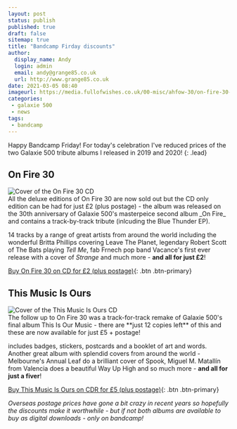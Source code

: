 ```yaml
---
layout: post
status: publish
published: true
draft: false
sitemap: true
title: "Bandcamp Firday discounts"
author:
  display_name: Andy
  login: admin
  email: andy@grange85.co.uk
  url: http://www.grange85.co.uk
date: 2021-03-05 08:40
imageurl: https://media.fullofwishes.co.uk/00-misc/ahfow-30/on-fire-30-cd-cover.jpg
categories:
 - galaxie 500
 - news
tags:
 - bandcamp
---
```


Happy Bandcamp Friday! For today's celebration I've reduced prices of the two Galaxie 500 tribute albums I released in 2019 and 2020!
{: .lead}

## On Fire 30
<div class="p-3 w-25 float-right"><img class="img-fluid" src="https://media.fullofwishes.co.uk/00-misc/ahfow-30/on-fire-30-cd-cover.jpg" alt="Cover of the On Fire 30 CD"></div>
All the deluxe editions of On Fire 30 are now sold out but the CD only edition can be had for just £2 (plus postage) - the album was released on the 30th anniversary of Galaxie 500's masterpeice second album _On Fire_ and contains a track-by-track tribute (inlcuding the Blue Thunder EP). 

14 tracks by a range of great artists from around the world including the wonderful Britta Phillips covering Leave The Planet, legendary Robert Scott of The Bats playing _Tell Me_, fab Frnech pop band Vacance's first ever release with a cover of _Strange_ and much more - **and all for just £2**!

[Buy On Fire 30 on CD for £2 (plus postage)](https://aheadfullofwishes.bandcamp.com/album/on-fire-30){: .btn .btn-primary}


## This Music Is Ours
<div class="p-3 w-25 float-right"><img class="img-fluid" src="https://www.fullofwishes.co.uk/images/cd-obverse-tiom-30-web.jpg" alt="Cover of the This Music Is Ours CD"></div>
The follow up to On Fire 30 was a track-for-track remake of Galaxie 500's final album This Is Our Music - there are **just 12 copies left** of this and these are now available for just £5 + postage!

includes badges, stickers, postcards and a booklet of art and words. Another great album with splendid covers from around the world - Melbourne's Annual Leaf do a brilliant cover of Spook, Miguel M. Matallín from Valencia does a beautiful Way Up High and so much more - **and all for just a fiver**!

[Buy This Music Is Ours on CDR for £5 (plus postage)](https://aheadfullofwishes.bandcamp.com/album/this-music-is-ours){: .btn .btn-primary}

<!--more-->

_Overseas postage prices have gone a bit crazy in recent years so hopefully the discounts make it worthwhile - but if not both albums are available to buy as digital downloads - only on bandcamp!_
